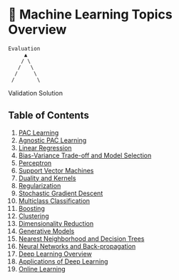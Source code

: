 # 🧠 Machine Learning Topics Overview
    Evaluation
         ▲
        / \
       /   \
      /     \
     /       \
Validation Solution

## Table of Contents
1. [PAC Learning](#1-pac-learning)  
2. [Agnostic PAC Learning](#2-agnostic-pac-learning)  
3. [Linear Regression](#3-linear-regression)  
4. [Bias-Variance Trade-off and Model Selection](#4-bias-variance-trade-off-and-model-selection)  
5. [Perceptron](#5-perceptron)  
6. [Support Vector Machines](#6-support-vector-machines)  
7. [Duality and Kernels](#7-duality-and-kernels)  
8. [Regularization](#8-regularization)  
9. [Stochastic Gradient Descent](#9-stochastic-gradient-descent)  
10. [Multiclass Classification](#10-multiclass-classification)  
11. [Boosting](#11-boosting)  
12. [Clustering](#12-clustering)  
13. [Dimensionality Reduction](#13-dimensionality-reduction)  
14. [Generative Models](#14-generative-models)  
15. [Nearest Neighborhood and Decision Trees](#15-nearest-neighborhood-and-decision-trees)  
16. [Neural Networks and Back-propagation](#16-neural-networks-and-back-propagation)  
17. [Deep Learning Overview](#17-deep-learning-overview)  
18. [Applications of Deep Learning](#18-applications-of-deep-learning)  
19. [Online Learning](#19-online-learning)  
